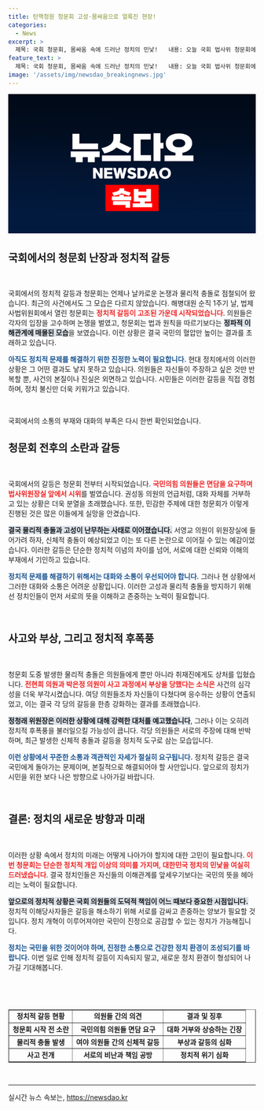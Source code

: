 ```yaml
---
title: 탄핵청원 청문회 고성·몸싸움으로 얼룩진 현장!
categories:
  - News
excerpt: >
  제목: 국회 청문회, 몸싸움 속에 드러난 정치의 민낯!   내용: 오늘 국회 법사위 청문회에서 여야 의원들 간의 몸싸움과 고성이 난무하며 진실은 뒷전으로 밀려났습니다. 꼼수 청문회라는 손팻말이 돌고, 시민들의 피로감은 더해만 갑니다. 정치의 수준, 언제까지 이럴까요?
feature_text: >
  제목: 국회 청문회, 몸싸움 속에 드러난 정치의 민낯!   내용: 오늘 국회 법사위 청문회에서 여야 의원들 간의 몸싸움과 고성이 난무하며 진실은 뒷전으로 밀려났습니다. 꼼수 청문회라는 손팻말이 돌고, 시민들의 피로감은 더해만 갑니다. 정치의 수준, 언제까지 이럴까요?
image: '/assets/img/newsdao_breakingnews.jpg'
---
```


<p><img src="/assets/img/newsdao_breakingnews.jpg" alt="pcversion 속보" /></p>

<h2 data-ke-size="size26">국회에서의 청문회 난장과 정치적 갈등</h2>

<p data-ke-size="size16">&nbsp;</p>

<p>국회에서의 정치적 갈등과 청문회는 언제나 날카로운 논쟁과 물리적 충돌로 점철되어 왔습니다. 최근의 사건에서도 그 모습은 다르지 않았습니다. 해병대원 순직 1주기 날, 법제사법위원회에서 열린 청문회는 <b><span style="color: #ee2323;">정치적 갈등이 고조된 가운데 시작되었습니다</span></b>. 의원들은 각자의 입장을 고수하며 논쟁을 벌였고, 청문회는 법과 원칙을 따르기보다는 <b><span style="background-color: #21538527;">정파적 이해관계에 매몰된 모습</span></b>을 보였습니다. 이런 상황은 결국 국민의 혈압만 높이는 결과를 초래하고 있습니다. </p>

<p><b><span style="color: #1a5490;">아직도 정치적 문제를 해결하기 위한 진정한 노력이 필요합니다.</span></b> 현대 정치에서의 이러한 상황은 그 어떤 결과도 낳지 못하고 있습니다. 의원들은 자신들이 주장하고 싶은 것만 반복할 뿐, 사건의 본질이나 진실은 외면하고 있습니다. 시민들은 이러한 갈등을 직접 경험하며, 정치 불신만 더욱 키워가고 있습니다.<p data-ke-size="size16">&nbsp;</p> </p>

<p>국회에서의 소통의 부재와 대화의 부족은 다시 한번 확인되었습니다. </p>

<h2 data-ke-size="size26">청문회 전후의 소란과 갈등</h2>

<p data-ke-size="size16">&nbsp;</p>

<p>국회에서의 갈등은 청문회 전부터 시작되었습니다. <b><span style="color: #ee2323;">국민의힘 의원들은 면담을 요구하며 법사위원장실 앞에서 시위</span></b>를 벌였습니다. 권성동 의원의 언급처럼, 대화 자체를 거부하고 있는 상황은 더욱 분열을 초래했습니다. 또한, 민감한 주제에 대한 청문회가 이렇게 진행된 것은 많은 이들에게 실망을 안겼습니다. </p>

<p><b><span style="background-color: #21538527;">결국 물리적 충돌과 고성이 난무하는 사태로 이어졌습니다.</span></b> 서영교 의원이 위원장실에 들어가려 하자, 신체적 충돌이 예상되었고 이는 또 다른 논란으로 이어질 수 있는 예감이었습니다. 이러한 갈등은 단순한 정치적 이념의 차이를 넘어, 서로에 대한 신뢰와 이해의 부재에서 기인하고 있습니다.</p>

<p><b><span style="color: #1a5490;">정치적 문제를 해결하기 위해서는 대화와 소통이 우선되어야 합니다.</span></b> 그러나 현 상황에서 그러한 대화와 소통은 어려운 상황입니다. 이러한 고성과 물리적 충돌을 방지하기 위해선 정치인들이 먼저 서로의 뜻을 이해하고 존중하는 노력이 필요합니다.<p data-ke-size="size16">&nbsp;</p> </p>

<h2 data-ke-size="size26">사고와 부상, 그리고 정치적 후폭풍</h2>

<p data-ke-size="size16">&nbsp;</p>

<p>청문회 도중 발생한 물리적 충돌은 의원들에게 뿐만 아니라 취재진에게도 상처를 입혔습니다. <b><span style="color: #ee2323;">전현희 의원과 박은정 의원이 사고 과정에서 부상을 당했다는 소식은</span></b> 사건의 심각성을 더욱 부각시켰습니다. 여당 의원들조차 자신들이 다쳤다며 응수하는 상황이 연출되었고, 이는 결국 각 당의 갈등을 한층 강화하는 결과를 초래했습니다. </p>

<p><b><span style="background-color: #21538527;">정청래 위원장은 이러한 상황에 대해 강력한 대처를 예고했습니다</span></b>, 그러나 이는 오히려 정치적 후폭풍을 불러일으킬 가능성이 큽니다. 각당 의원들은 서로의 주장에 대해 반박하며, 최근 발생한 신체적 충돌과 갈등을 정치적 도구로 삼는 모습입니다.</p>

<p><b><span style="color: #1a5490;">이런 상황에서 꾸준한 소통과 객관적인 자세가 절실히 요구됩니다.</span></b> 정치적 갈등은 결국 국민에게 돌아가는 문제이며, 본질적으로 해결되어야 할 사안입니다. 앞으로의 정치가 시민을 위한 보다 나은 방향으로 나아가길 바랍니다.<p data-ke-size="size16">&nbsp;</p> </p>

<h2 data-ke-size="size26">결론: 정치의 새로운 방향과 미래</h2>

<p data-ke-size="size16">&nbsp;</p>

<p>이러한 상황 속에서 정치의 미래는 어떻게 나아가야 할지에 대한 고민이 필요합니다. <b><span style="color: #ee2323;">이번 청문회는 단순한 정치적 개입 이상의 의미를 가지며, 대한민국 정치의 민낯을 여실히 드러냈습니다</span></b>. 결국 정치인들은 자신들의 이해관계를 앞세우기보다는 국민의 뜻을 헤아리는 노력이 필요합니다. </p>

<p><b><span style="background-color: #21538527;">앞으로의 정치적 상황은 국회 의원들의 도덕적 책임이 어느 때보다 중요한 시점입니다.</span></b> 정치적 이해당사자들은 갈등을 해소하기 위해 서로를 감싸고 존중하는 양보가 필요할 것입니다. 정치 개혁이 이루어져야만 국민이 진정으로 공감할 수 있는 정치가 가능해집니다.</p>

<p><b><span style="color: #1a5490;">정치는 국민을 위한 것이어야 하며, 진정한 소통으로 건강한 정치 환경이 조성되기를 바랍니다.</span></b> 이번 일로 인해 정치적 갈등이 지속되지 말고, 새로운 정치 환경이 형성되어 나가길 기대해봅니다. <p data-ke-size="size16">&nbsp;</p> </p>

<p data-ke-size="size16">&nbsp;</p> 

<table style="width: 100%; border-collapse: collapse;" border="1">
<tr>
<td style="text-align: center; height: 17px;"><b>정치적 갈등 현황</b></td>
<td style="text-align: center; height: 17px;"><b>의원들 간의 의견</b></td>
<td style="text-align: center; height: 17px;"><b>결과 및 징후</b></td>
</tr>
<tr>
<td style="text-align: center; height: 17px;"><b>청문회 시작 전 소란</b></td>
<td style="text-align: center; height: 17px;"><b>국민의힘 의원들 면담 요구</b></td>
<td style="text-align: center; height: 17px;"><b>대화 거부와 상승하는 긴장</b></td>
</tr>
<tr>
<td style="text-align: center; height: 17px;"><b>물리적 충돌 발생</b></td>
<td style="text-align: center; height: 17px;"><b>여야 의원들 간의 신체적 갈등</b></td>
<td style="text-align: center; height: 17px;"><b>부상과 갈등의 심화</b></td>
</tr>
<tr>
<td style="text-align: center; height: 17px;"><b>사고 전개</b></td>
<td style="text-align: center; height: 17px;"><b>서로의 비난과 책임 공방</b></td>
<td style="text-align: center; height: 17px;"><b>정치적 위기 심화</b></td>
</tr>
</table>

<p data-ke-size="size16">&nbsp;</p> 

<hr />
실시간 뉴스 속보는, <a href="https://newsdao.kr" rel="dofollow">https://newsdao.kr</a>


